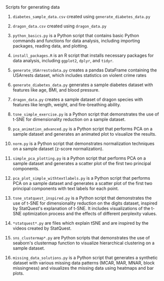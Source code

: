 Scripts for generating data

1. `diabetes_sample_data.csv` created using `generate_diabetes_data.py`

2. `dragon_data.csv` created using `dragon_data.py`

3. `python_basics.py` is a Python script that contains basic Python commands and functions for data analysis, including importing packages, reading data, and plotting.

4. `install_packages.R` is an R script that installs necessary packages for data analysis, including `ggplot2`, `dplyr`, and `tidyr`.

5. `generate_USArrestsdata.py` creates a pandas DataFrame containing the USArrests dataset, which includes statistics on violent crime rates

6. `generate_diabetes_data.py` generates a sample diabetes dataset with features like age, BMI, and blood pressure.

7. `dragon_data.py` creates a sample dataset of dragon species with features like length, weight, and fire-breathing ability.

8. `tsne_simple_exercise.py` is a Python script that demonstrates the use of t-SNE for dimensionality reduction on a sample dataset.

9. `pca_animation_advanced.py` is a Python script that performs PCA on a sample dataset and generates an animated plot to visualize the results.

10. `norm.py` is a Python script that demonstrates normalization techniques on a sample dataset (z-score normalization).

11. `simple_pca_plotting.py` is a Python script that performs PCA on a sample dataset and generates a scatter plot of the first two principal components.

12. `pca_plot_simple_withtextlabels.py` is a Python script that performs PCA on a sample dataset and generates a scatter plot of the first two principal components with text labels for each point.

13. `tsne_statquest_inspired.py` is a Python script that demonstrates the use of t-SNE for dimensionality reduction on the digits dataset, inspired by StatQuest's explanation of t-SNE. It includes visualizations of the t-SNE optimization process and the effects of different perplexity values.

14. `*statquest*.py` are files which explain tSNE and are inspired by the videos created by StatQuest. 

15. `sns_clustermap*.py` are Python scripts that demonstrates the use of seaborn's clustermap function to visualize hierarchical clustering on a sample dataset.

16. `missing_data_solutions.py` is a Python script that generates a synthetic dataset with various missing data patterns (MCAR, MAR, MNAR, block missingness) and visualizes the missing data using heatmaps and bar plots.